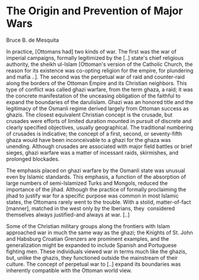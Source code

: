 # The Origin and Prevention of Major Wars

Bruce B. de Mesquita

<a name='ghazi'></a>

In practice, [Ottomans had] two kinds of war. The first was the war of
imperial campaigns, formally legitimized by the [..] state's chief
religious authority, the sheikh ul-Islam [Ottoman's version of the
Catholic Church, the reason for its existence was co-opting religion
for the empire, for plundering and mafia ..]. The second was the
perpetual war of raid and counter-raid along the borders of the
Ottoman Empire and its Christian neighbors. This type of conflict was
called ghazi warfare, from the term ghaza, a raid; it was the concrete
manifestation of the unceasing obligation of the faithful to expand
the boundaries of the darulislam. Ghazi was an honored title and the
legitimacy of the Osmanli regime derived largely from Ottoman success
as ghazis. The closest equivalent Christian concept is the crusade,
but crusades were efforts of limited duration mounted in pursuit of
discrete and clearly specified objectives, usually geographical. The
traditional numbering of crusades is indicative; the concept of a
first, second, or seventy-fifth ghaza would have been inconceivable to
a ghazi for the ghaza was unending. Although crusades are associated
with major field battles or brief sieges, ghazi warfare was a matter
of incessant raids, skirmishes, and prolonged blockades.

The emphasis placed on ghazi warfare by the Osmanli state was unusual
even by Islamic standards. This emphasis, a function of the absorption
of large numbers of semi-Islamized Turks and Mongols, reduced the
importance of the jihad. Although the practice of formally proclaiming
the jihad to justify war for a specific purpose was common in most
Islamic states, the Ottomans rarely went to the trouble. With a
stolid, matter-of-fact [manner], matched in the west only by the
Iberians, they  considered themselves always justified-and always at
war. [..]

Some of the Christian military groups along the frontiers with Islam
approached war in much the same way as the ghazi; the Knights of
St. John and Habsburg Croatian Grenzers are prominent examples, and
the generalization might be expanded to include Spanish and Portuguese
fighting men. These individuals viewed war in terms much like the
ghazis, but, unlike the ghazis, they functioned outside the mainstream
of their culture. The concept of perpetual war to [..] expand its
boundaries was inherently compatible with the Ottoman world view.
